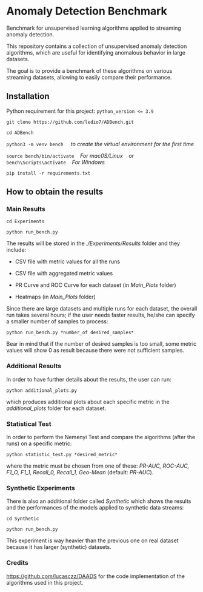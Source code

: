 # Anomaly Detection Benchmark
Benchmark for unsupervised learning algorithms applied to streaming anomaly detection.

This repository contains a collection of unsupervised anomaly detection algorithms, which are useful for identifying anomalous behavior in large datasets.

The goal is to provide a benchmark of these algorithms on various streaming datasets, allowing to easily compare their performance.

## Installation

Python requirement for this project: 
`python_version <= 3.9`
  
`git clone https://github.com/ledio7/ADBench.git`

`cd ADBench`

`python3 -m venv bench`  &nbsp;&nbsp;&nbsp; *to create the virtual environment for the first time*

`source bench/bin/activate` &nbsp;&nbsp;&nbsp;*For mac0S/Linux*  &nbsp;&nbsp; or &nbsp;&nbsp;   `bench\Scripts\activate` &nbsp;&nbsp;&nbsp;*For Windows*

`pip install -r requirements.txt`
  
  
## How to obtain the results

### Main Results

`cd Experiments`

`python run_bench.py`

The results will be stored in the *./Experiments/Results* folder and they include: 

  * CSV file with metric values for all the runs
  
  * CSV file with aggregated metric values 
  
  * PR Curve and ROC Curve for each dataset (in *Main_Plots* folder)
  
  * Heatmaps (in *Main_Plots* folder)

Since there are large datasets and multiple runs for each dataset, the overall run takes several hours; if the user needs faster results, he/she can specify a smaller number of samples to process:

`python run_bench.py *number_of desired_samples*`

Bear in mind that if the number of desired samples is too small, some metric values will show 0 as result because there were not sufficient samples.

### Additional Results

In order to have further details about the results, the user can run: 

`python additional_plots.py`

which produces additional plots about each specific metric in the *additional_plots* folder for each dataset. 

### Statistical Test

In order to perform the Nemenyi Test and compare the algorithms (after the runs) on a specific metric:

`python statistic_test.py *desired_metric*`

where the metric must be chosen from one of these: *PR-AUC, ROC-AUC, F1_O, F1_1, Recall_0, Recall_1, Geo-Mean* (default: *PR-AUC*).

### Synthetic Experiments

There is also an additional folder called _Synthetic_ which shows the results and the performances of the models applied to synthetic data streams:

`cd Synthetic`

`python run_bench.py`

This experiment is way heavier than the previous one on real dataset because it has larger (synthetic) datasets.


### Credits

https://github.com/lucasczz/DAADS for the code implementation of the algorithms used in this project.
